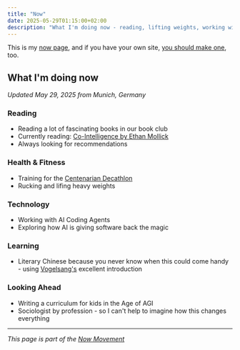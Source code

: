 ```yaml
---
title: "Now"
date: 2025-05-29T01:15:00+02:00
description: "What I'm doing now - reading, lifting weights, working with AI, learning Literary Chinese, and looking into the future from Munich."
---
```


This is my [now page](https://nownownow.com/about), and if you have your own site, [you should make one](https://nownownow.com/about), too.

## What I'm doing now

*Updated May 29, 2025 from Munich, Germany*

### Reading
- Reading a lot of fascinating books in our book club
- Currently reading: [Co-Intelligence by Ethan Mollick](https://www.goodreads.com/book/show/198678736-co-intelligence)
- Always looking for recommendations

### Health & Fitness
- Training for the [Centenarian Decathlon](https://peterattiamd.com/how-to-train-for-the-centenarian-decathlon/)
- Rucking and lifing heavy weights

### Technology
- Working with AI Coding Agents
- Exploring how AI is giving software back the magic

### Learning
- Literary Chinese because you never know when this could come handy - using [Vogelsang's](https://www.aai.uni-hamburg.de/china/personen/vogelsang.html) excellent introduction

### Looking Ahead
- Writing a curriculum for kids in the Age of AGI
- Sociologist by profession - so I can't help to imagine how this changes everything

---

*This page is part of the [Now Movement](https://nownownow.com/about)*
